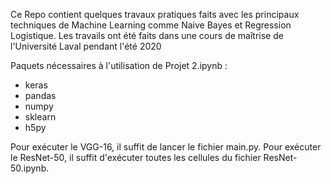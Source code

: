 
Ce Repo contient quelques travaux pratiques faits avec les principaux techniques de Machine Learning comme Naive Bayes et Regression Logistique.
Les travails ont été faits dans une cours de maîtrise de l'Université Laval pendant l'été 2020

Paquets nécessaires à l'utilisation de Projet 2.ipynb :
- keras
- pandas
- numpy
- sklearn
- h5py


Pour exécuter le VGG-16, il suffit de lancer le fichier main.py.
Pour exécuter le ResNet-50, il suffit d'exécuter toutes les cellules du fichier ResNet-50.ipynb.
